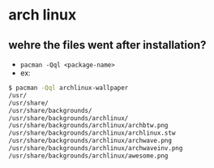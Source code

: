 # arch linux

## wehre the files went after installation?
- `pacman -Qql <package-name>`
- ex:
```bash
$ pacman -Qql archlinux-wallpaper
/usr/
/usr/share/
/usr/share/backgrounds/
/usr/share/backgrounds/archlinux/
/usr/share/backgrounds/archlinux/archbtw.png
/usr/share/backgrounds/archlinux/archlinux.stw
/usr/share/backgrounds/archlinux/archwave.png
/usr/share/backgrounds/archlinux/archwaveinv.png
/usr/share/backgrounds/archlinux/awesome.png
```


